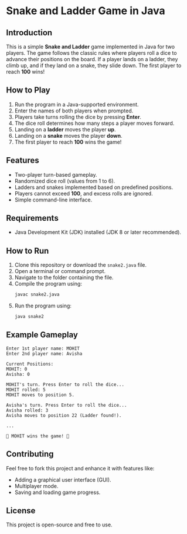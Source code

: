 # Snake and Ladder Game in Java

## Introduction

This is a simple **Snake and Ladder** game implemented in Java for two players. The game follows the classic rules where players roll a dice to advance their positions on the board. If a player lands on a ladder, they climb up, and if they land on a snake, they slide down. The first player to reach **100** wins!

## How to Play

1. Run the program in a Java-supported environment.
2. Enter the names of both players when prompted.
3. Players take turns rolling the dice by pressing **Enter**.
4. The dice roll determines how many steps a player moves forward.
5. Landing on a **ladder** moves the player **up**.
6. Landing on a **snake** moves the player **down**.
7. The first player to reach **100** wins the game!

## Features

- Two-player turn-based gameplay.
- Randomized dice roll (values from 1 to 6).
- Ladders and snakes implemented based on predefined positions.
- Players cannot exceed **100**, and excess rolls are ignored.
- Simple command-line interface.

## Requirements

- Java Development Kit (JDK) installed (JDK 8 or later recommended).

## How to Run

1. Clone this repository or download the `snake2.java` file.
2. Open a terminal or command prompt.
3. Navigate to the folder containing the file.
4. Compile the program using:
   ```sh
   javac snake2.java
   ```
5. Run the program using:
   ```sh
   java snake2
   ```

## Example Gameplay

```
Enter 1st player name: MOHIT
Enter 2nd player name: Avisha

Current Positions:
MOHIT: 0
Avisha: 0

MOHIT's turn. Press Enter to roll the dice...
MOHIT rolled: 5
MOHIT moves to position 5.

Avisha's turn. Press Enter to roll the dice...
Avisha rolled: 3
Avisha moves to position 22 (Ladder found!).

...

🎉 MOHIT wins the game! 🎉
```

## Contributing

Feel free to fork this project and enhance it with features like:

- Adding a graphical user interface (GUI).
- Multiplayer mode.
- Saving and loading game progress.

## License

This project is open-source and free to use.
